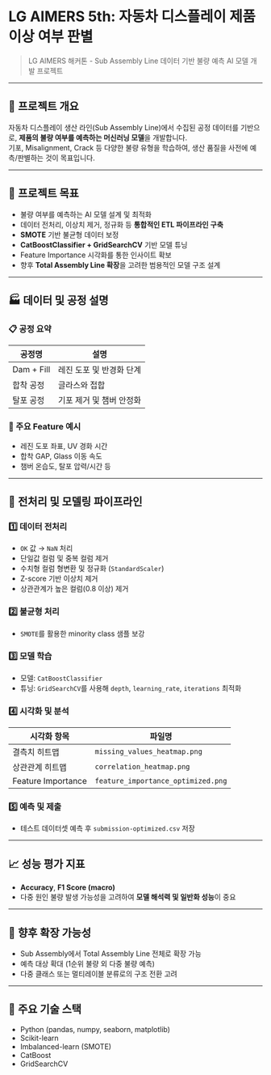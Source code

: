 # LG AIMERS 5th: 자동차 디스플레이 제품 이상 여부 판별

> LG AIMERS 해커톤 - Sub Assembly Line 데이터 기반 불량 예측 AI 모델 개발 프로젝트

---

## 📌 프로젝트 개요

자동차 디스플레이 생산 라인(Sub Assembly Line)에서 수집된 공정 데이터를 기반으로, **제품의 불량 여부를 예측하는 머신러닝 모델**을 개발합니다.  
기포, Misalignment, Crack 등 다양한 불량 유형을 학습하여, 생산 품질을 사전에 예측/판별하는 것이 목표입니다.

---

## 🎯 프로젝트 목표

- 불량 여부를 예측하는 AI 모델 설계 및 최적화
- 데이터 전처리, 이상치 제거, 정규화 등 **통합적인 ETL 파이프라인 구축**
- **SMOTE** 기반 불균형 데이터 보정
- **CatBoostClassifier + GridSearchCV** 기반 모델 튜닝
- Feature Importance 시각화를 통한 인사이트 확보
- 향후 **Total Assembly Line 확장**을 고려한 범용적인 모델 구조 설계

---

## 🏭 데이터 및 공정 설명

### 📋 공정 요약

| 공정명     | 설명                           |
|------------|--------------------------------|
| Dam + Fill | 레진 도포 및 반경화 단계       |
| 합착 공정  | 글라스와 접합                  |
| 탈포 공정  | 기포 제거 및 챔버 안정화       |

### 🧾 주요 Feature 예시

- 레진 도포 좌표, UV 경화 시간
- 합착 GAP, Glass 이동 속도
- 챔버 온습도, 탈포 압력/시간 등

---

## 🔧 전처리 및 모델링 파이프라인

### 1️⃣ 데이터 전처리

- `OK` 값 → `NaN` 처리
- 단일값 컬럼 및 중복 컬럼 제거
- 수치형 컬럼 형변환 및 정규화 (`StandardScaler`)
- Z-score 기반 이상치 제거
- 상관관계가 높은 컬럼(0.8 이상) 제거

### 2️⃣ 불균형 처리

- `SMOTE`를 활용한 minority class 샘플 보강

### 3️⃣ 모델 학습

- 모델: `CatBoostClassifier`
- 튜닝: `GridSearchCV`를 사용해 `depth`, `learning_rate`, `iterations` 최적화

### 4️⃣ 시각화 및 분석

| 시각화 항목             | 파일명                              |
|-------------------------|--------------------------------------|
| 결측치 히트맵           | `missing_values_heatmap.png`         |
| 상관관계 히트맵         | `correlation_heatmap.png`            |
| Feature Importance       | `feature_importance_optimized.png`   |

### 5️⃣ 예측 및 제출

- 테스트 데이터셋 예측 후 `submission-optimized.csv` 저장

---

## 📈 성능 평가 지표

- **Accuracy**, **F1 Score (macro)**
- 다중 원인 불량 발생 가능성을 고려하여 **모델 해석력 및 일반화 성능**이 중요

---

## 🔮 향후 확장 가능성

- Sub Assembly에서 Total Assembly Line 전체로 확장 가능
- 예측 대상 확대 (1순위 불량 외 다중 불량 예측)
- 다중 클래스 또는 멀티레이블 분류로의 구조 전환 고려

---

## 🧠 주요 기술 스택

- Python (pandas, numpy, seaborn, matplotlib)
- Scikit-learn
- Imbalanced-learn (SMOTE)
- CatBoost
- GridSearchCV

